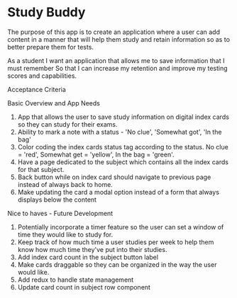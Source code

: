 # Study Buddy

The purpose of this app is to create an application where a user can add content in a manner that will help them study and retain information so as to better prepare them for tests. 

As a student 
I want an application that allows me to save information that I must remember
So that I can increase my retention and improve my testing scores and capabilities. 

Acceptance Criteria

Basic Overview and App Needs
1. App that allows the user to save study information on digital index cards so they can study for their exams.
2. Ability to mark a note with a status - 'No clue', 'Somewhat got', 'In the bag'
3. Color coding the index cards status tag according to the status. No clue = 'red', Somewhat get = 'yellow', In the bag = 'green'.
4. Have a page dedicated to the subject which contains all the index cards for that subject.
5. Back button while on index card should navigate to previous page instead of always back to home.
6. Make updating the card a modal option instead of a form that always displays below the content

Nice to haves - Future Development
1. Potentially incorporate a timer feature so the user can set a window of time they would like to study for.
2. Keep track of how much time a user studies per week to help them know how much time they've put into their studies.
3. Add index card count in the subject button label
4. Make cards draggable so they can be organized in the way the user would like.
5. Add redux to handle state management
6. Update card count in subject row component 